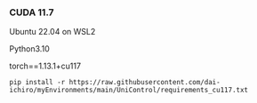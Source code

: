
### CUDA 11.7
Ubuntu 22.04 on WSL2

Python3.10

torch==1.13.1+cu117

~~~
pip install -r https://raw.githubusercontent.com/dai-ichiro/myEnvironments/main/UniControl/requirements_cu117.txt
~~~
